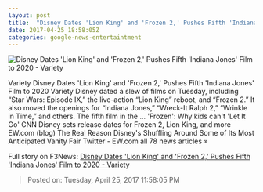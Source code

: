 ```yaml
---
layout: post
title:  "Disney Dates 'Lion King' and 'Frozen 2,' Pushes Fifth 'Indiana Jones' Film to 2020 - Variety"
date: 2017-04-25 18:58:05Z
categories: google-news-entertaintment
---
```


![Disney Dates 'Lion King' and 'Frozen 2,' Pushes Fifth 'Indiana Jones' Film to 2020 - Variety](https://pmcvariety.files.wordpress.com/2016/10/lion-king.jpg?w=1000&h=563&crop=1)

Variety Disney Dates 'Lion King' and 'Frozen 2,' Pushes Fifth 'Indiana Jones' Film to 2020 Variety Disney dated a slew of films on Tuesday, including “Star Wars: Episode IX,” the live-action “Lion King” reboot, and “Frozen 2.” It also moved the openings for “Indiana Jones,” “Wreck-It Ralph 2,” “Wrinkle in Time,” and others. The fifth film in the ... 'Frozen': Why kids can't 'Let It Go' CNN Disney sets release dates for Frozen 2, Lion King, and more EW.com (blog) The Real Reason Disney's Shuffling Around Some of Its Most Anticipated Vanity Fair Twitter - EW.com all 78 news articles »


Full story on F3News: [Disney Dates 'Lion King' and 'Frozen 2,' Pushes Fifth 'Indiana Jones' Film to 2020 - Variety](http://www.f3nws.com/n/kMZUXH)

> Posted on: Tuesday, April 25, 2017 11:58:05 PM
